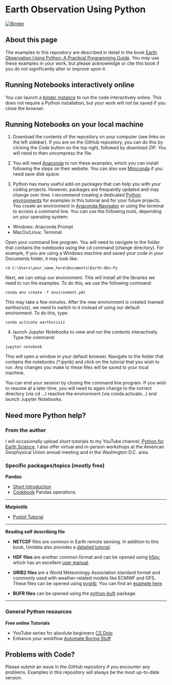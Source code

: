 # Earth Observation Using Python
[![Binder](https://mybinder.org/badge_logo.svg)](https://mybinder.org/v2/gh/resmaili/Earth-Obs-Py/HEAD)

## About this page
The examples in this repository are described in detail in the book [Earth Observation Using Python: A Practical Programming Guide](https://www.wiley.com/en-us/Earth+Observation+using+Python%3A+A+Practical+Programming+Guide-p-9781119606888). You may use these examples in your work, but please acknowledge or cite this book if you do not significantly alter or improve upon it.

## Running Notebooks interactively online
You can launch a [binder instance](https://mybinder.org/v2/gh/resmaili/Earth-Obs-Py/HEAD) to run the code interactively online. This does not require a Python installation, but your work will not be saved if you close the browser.

## Running Notebooks on your local machine
1. Download the contents of the repository on your computer (see links on the left sidebar). If you are on the GitHub repository, you can do this by clicking the *Code* button on the top right, followed by *download ZIP*. You will need to then uncompress the file. 

2. You will need [Anaconda](https://www.anaconda.com/) to run these examples, which you can install following the steps on their website. You can also use [Miniconda](https://docs.conda.io/en/latest/miniconda.html) if you need save disk space.

3. Python has many useful add-on packages that can help you with your coding projects. However, packages are frequently updated and may change over time. I recommend creating a dedicated [Python environments](https://conda.io/projects/conda/en/latest/user-guide/tasks/manage-environments.html) for examples in this tutorial and for your future projects. You create an environment in [Anaconda Navigator](https://docs.anaconda.com/anaconda/navigator/) or using the terminal to access a command line. You can use the following tools, depending on your operating system:
* Windows: Anaconda Prompt
* MacOs/Linux: Terminal

Open your command line program. You will need to navigate to the folder that contains the notebooks using the cd command (change directory). For example, if you are using a Windows machine and saved your code in your Documents folder, it may look like:

```
cd C:\Users\your_name_here\Documents\Earth-Obs-Py
```

Next, we can setup our environment. This will install all the libraries we need to run the examples. To do this, we use the following command:

```
conda env create -f environment.yml
```
This may take a few minutes. After the new environment is created (named earthsciviz), we need to switch to it instead of using our default environment. To do this, type:

```
conda activate earthsciviz
```

4. launch Jupyter Notebooks to view and run the contents interactively. Type the command:

```
jupyter notebook
```

This will open a window in your default browser. Navigate to the folder that contains the notebooks (*.ipynb) and click on the tutorial that you wish to run. Any changes you make to these files will be saved to your local machine.

You can end your session by closing the command line program. If you wish to resume at a later time, you will need to again change to the correct directory (via cd ...) reactive the environment (via conda activate...) and launch Jupyter Notebooks.

## Need more Python help?
### From the author
I will occasionally upload short tutorials to my YouTube channel, [Python for Earth Science](https://www.youtube.com/channel/UCGa4rhczYNTGBYIMxmR8nHg). I also offer virtual and in-person workshops at the American Geophysical Union annual meeting and in the Washington D.C. area.

### Specific packages/topics (mostly free)
<b> Pandas </b>
* [Short Introduction](https://pandas.pydata.org/pandas-docs/stable/getting_started/10min.html)
* [Cookbook](https://pandas.pydata.org/pandas-docs/stable/user_guide/cookbook.html#cookbook) Pandas operations.

---
<b> Matplotlib </b>
* [Pyplot Tutorial](https://matplotlib.org/3.1.1/tutorials/introductory/pyplot.html)

---
<b> Reading self describing file </b>
* <b> NETCDF </b> files are common in Earth remote sensing. In addition to this book, Unidata also provides a [detailed tutorial](https://unidata.github.io/netcdf4-python/netCDF4/index.html).
* <b> HDF files </b> are another common format and can be opened using [h5py](https://www.h5py.org/), which has an excellent [user manual](http://docs.h5py.org/en/stable/).
* <b> GRIB2 files </b> are a World Meteorology Association standard format and commonly used with weather-related models like ECMWF and GFS. These files can be opened using [pygrib](https://github.com/jswhit/pygrib). You can find an [example here](https://jswhit.github.io/pygrib/docs/).

* <b>BUFR files</b> can be opened using the [python-bufr](https://github.com/pytroll/python-bufr) package.
---    

### General Python resources   

<b> Free online Tutorials</b>
   * YouTube series for absolute beginners [CS Dojo](https://www.youtube.com/watch?v=Z1Yd7upQsXY&list=PLBZBJbE_rGRWeh5mIBhD-hhDwSEDxogDg)
   * Enhance your workflow [Automate Boring Stuff](https://automatetheboringstuff.com/)

## Problems with Code?
Please submit an issue in the GitHub repository if you encounter any problems. Examples in this repository will always be the most up-to-date version.
